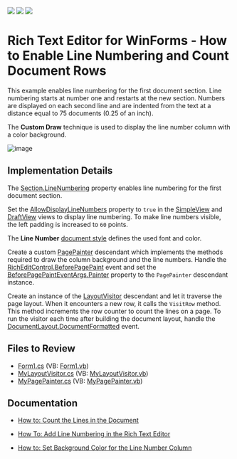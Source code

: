 <!-- default badges list -->
![](https://img.shields.io/endpoint?url=https://codecentral.devexpress.com/api/v1/VersionRange/128610217/20.1.2%2B)
[![](https://img.shields.io/badge/Open_in_DevExpress_Support_Center-FF7200?style=flat-square&logo=DevExpress&logoColor=white)](https://supportcenter.devexpress.com/ticket/details/T531470)
[![](https://img.shields.io/badge/📖_How_to_use_DevExpress_Examples-e9f6fc?style=flat-square)](https://docs.devexpress.com/GeneralInformation/403183)
<!-- default badges end -->

# Rich Text Editor for WinForms - How to Enable Line Numbering and Count Document Rows

This example enables line numbering for the first document section. Line numbering starts at number one and restarts at the new section. Numbers are displayed on each second line and are indented from the text at a distance equal to 75 documents (0.25 of an inch).

The **Custom Draw** technique is used to display the line number column with a color background.

![image](./media/64f72e52-60cd-11e7-80c0-00155d624807.png)

## Implementation Details

The [Section.LineNumbering](https://docs.devexpress.com/OfficeFileAPI/DevExpress.XtraRichEdit.API.Native.Section.LineNumbering) property enables line numbering for the first document section.

Set the [AllowDisplayLineNumbers](https://docs.devexpress.com/OfficeFileAPI/DevExpress.XtraRichEdit.RichEditView.AllowDisplayLineNumbers) property to `true` in the [SimpleView](https://docs.devexpress.com/OfficeFileAPI/DevExpress.XtraRichEdit.SimpleView) and [DraftView](https://docs.devexpress.com/OfficeFileAPI/DevExpress.XtraRichEdit.DraftView) views to display line numbering. To make line numbers visible, the left padding is increased to `60` points.

The **Line Number** [document style](https://docs.devexpress.com/WindowsForms/117433/controls-and-libraries/rich-text-editor/text-formatting#document-styles) defines the used font and color.

Create a custom [PagePainter](https://docs.devexpress.com/OfficeFileAPI/DevExpress.XtraRichEdit.API.Layout.PagePainter) descendant which implements the methods required to draw the column background and the line numbers. Handle the [RichEditControl.BeforePagePaint](https://docs.devexpress.com/WindowsForms/DevExpress.XtraRichEdit.RichEditControl.BeforePagePaint) event and set the [BeforePagePaintEventArgs.Painter](https://docs.devexpress.com/OfficeFileAPI/DevExpress.XtraRichEdit.BeforePagePaintEventArgs.Painter) property to the `PagePainter` descendant instance.

Create an instance of the [LayoutVisitor](https://docs.devexpress.com/OfficeFileAPI/DevExpress.XtraRichEdit.API.Layout.LayoutVisitor) descendant and let it traverse the page layout. When it encounters a new row, it calls the `VisitRow` method. This method increments the row counter to count the lines on a page. To run the visitor each time after building the document layout, handle the [DocumentLayout.DocumentFormatted](https://docs.devexpress.com/OfficeFileAPI/DevExpress.XtraRichEdit.API.Layout.DocumentLayout.DocumentFormatted) event.

## Files to Review

* [Form1.cs](./CS/LineNumberingExample/Form1.cs) (VB: [Form1.vb](./VB/LineNumberingExample/Form1.vb))
* [MyLayoutVisitor.cs](./CS/LineNumberingExample/MyLayoutVisitor.cs) (VB: [MyLayoutVisitor.vb](./VB/LineNumberingExample/MyLayoutVisitor.vb))
* [MyPagePainter.cs](./CS/LineNumberingExample/MyPagePainter.cs) (VB: [MyPagePainter.vb](./VB/LineNumberingExample/MyPagePainter.vb))

## Documentation

* [How to: Count the Lines in the Document](https://docs.devexpress.com/WindowsForms/118972/controls-and-libraries/rich-text-editor/examples/layout/how-to-count-the-lines-in-the-document)

* [How To: Add Line Numbering in the Rich Text Editor](https://docs.devexpress.com/WindowsForms/116613/controls-and-libraries/rich-text-editor/examples/layout/how-to-add-line-numbering)
* [How to: Set Background Color for the Line Number Column](https://docs.devexpress.com/WindowsForms/118971/controls-and-libraries/rich-text-editor/examples/layout/how-to-set-background-color-for-the-line-number-column)

